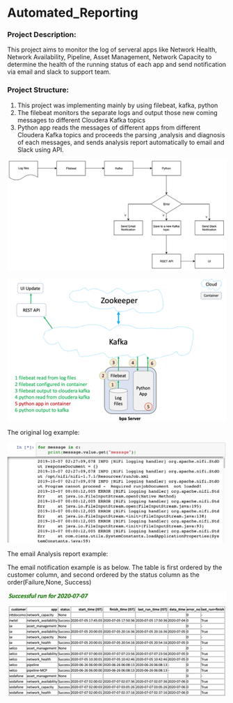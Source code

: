 # Automated_Reporting

### Project Description:

This project aims to monitor the log of serveral apps like Network Health, Network Availability, Pipeline, Asset Management, Network Capacity to determine the health of the running status of each app and send notification via email and slack to support team. 

### Project Structure:
1. This project was implementing mainly by using filebeat, kafka, python 
2. The filebeat monitors the separate logs and output those new coming messages to different Cloudera Kafka topics
3. Python app reads the messages of different apps from different Cloudera Kafka topics and proceeds the parsing ,analysis and diagnosis of each messages, and sends analysis report automatically to email and Slack using API. 

![alt text](job_flow1.png)


![alt text](job_flow2.png)




The original log example:

![alt text](log_example.png)

The email Analysis report example:

The email notification example is as below. The table is first ordered by the customer column, and  second ordered by the status column as the order(Failure,None, Success)

![alt text](email_example.png)















